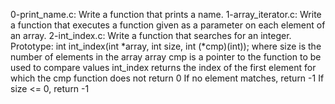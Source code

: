 0-print_name.c: Write a function that prints a name.
1-array_iterator.c: Write a function that executes a function given as a parameter on each element of an array.
2-int_index.c: Write a function that searches for an integer.
	       Prototype: int int_index(int *array, int size, int (*cmp)(int));
	       where size is the number of elements in the array array
	       cmp is a pointer to the function to be used to compare values
	       int_index returns the index of the first element for which the cmp function does not return 0
	       If no element matches, return -1
	       If size <= 0, return -1